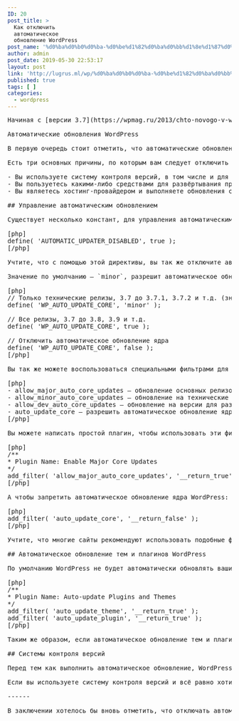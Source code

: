 ```yaml
---
ID: 20
post_title: >
  Как отключить
  автоматическое
  обновление WordPress
post_name: '%d0%ba%d0%b0%d0%ba-%d0%be%d1%82%d0%ba%d0%bb%d1%8e%d1%87%d0%b8%d1%82%d1%8c-%d0%b0%d0%b2%d1%82%d0%be%d0%bc%d0%b0%d1%82%d0%b8%d1%87%d0%b5%d1%81%d0%ba%d0%be%d0%b5-%d0%be%d0%b1%d0%bd%d0%be%d0%b2%d0%bb'
author: admin
post_date: 2019-05-30 22:53:17
layout: post
link: 'http://lugrus.ml/wp/%d0%ba%d0%b0%d0%ba-%d0%be%d1%82%d0%ba%d0%bb%d1%8e%d1%87%d0%b8%d1%82%d1%8c-%d0%b0%d0%b2%d1%82%d0%be%d0%bc%d0%b0%d1%82%d0%b8%d1%87%d0%b5%d1%81%d0%ba%d0%be%d0%b5-%d0%be%d0%b1%d0%bd%d0%be%d0%b2%d0%bb.html'
published: true
tags: [ ]
categories:
  - wordpress
---
```

<pre class='wp-markup-collection'>
Начиная с [версии 3.7](https://wpmag.ru/2013/chto-novogo-v-wordpress-3-7/) ядро WordPress обновляется автоматически, без участия пользователей. Есть ряд ситуаций, по которой подобные обновления не желательны, и в этой статье мы рассмотрим несколько способов отключить автоматическое обновление WordPress.

Автоматические обновления WordPress

В первую очередь стоит отметить, что автоматические обновления (по умолчанию) касаются лишь технических релизов — это те, которые устраняют некоторые критические ошибки и уязвимости WordPress. Пропускать подобные обновления не безопасно и крайне не рекомендуется, а система отката сможет восстановить вашу прежнюю версию, в случае каких-либо сбоев при попытке обновления.

Есть три основных причины, по которым вам следует отключить автоматическое обновление WordPress:

- Вы используете систему контроля версий, в том числе и для обновлений
- Вы пользуетесь какими-либо средствами для развёртывания проектов на удалённых серверах, например Capistrano или SaltStack
- Вы являетесь хостинг-провайдером и выполняете обновления самостоятельно и вовремя для всех ваших клиентов

## Управление автоматическим обновлением

Существует несколько констант, для управления автоматическими обновлениями в WordPress, их вы можете устанавливать в файле конфигурации wp-config.php. Например, чтобы полностью отключить механизм автоматических обновлений, используйте константу `AUTOMATIC_UPDATER_DISABLED`:

[php]
define( 'AUTOMATIC_UPDATER_DISABLED', true );
[/php]

Учтите, что с помощью этой директивы, вы так же отключите автоматические обновления языковых пакетов, тем и плагинов, если они включены. С помощью константы `WP_AUTO_UPDATE_CORE`, вы можете управлять автоматическим обновлением ядра WordPress.

Значение по умолчанию — `minor`, разрешит автоматическое обновление только на технические релизы, например с 3.7 на 3.7.1 и на 3.7.2, но не на 3.8, 3.9 и т.д. Значением `false` вы можете полностью отключить автоматическое обновление ядра, а значением `true` вы можете включить автоматическое обновление для всех релизов (а не только технических):

[php]
// Только технические релизы, 3.7 до 3.7.1, 3.7.2 и т.д. (значение по умолчанию)
define( 'WP_AUTO_UPDATE_CORE', 'minor' );

// Все релизы, 3.7 до 3.8, 3.9 и т.д.
define( 'WP_AUTO_UPDATE_CORE', true );

// Отключить автоматическое обновление ядра
define( 'WP_AUTO_UPDATE_CORE', false );
[/php]

Вы так же можете воспользоваться специальными фильтрами для управления автоматическими обновлениями ядра:

[php]
- allow_major_auto_core_updates — обновление основных релизов (с 3.7 на 3.8)
- allow_minor_auto_core_updates — обновление на технические релизы (с 3.7 на 3.7.1 и 3.7.2)
- allow_dev_auto_core_updates — обновление на версии для разработчиков (с 3.7-RC до 3.7-RC2)
- auto_update_core — разрешить автоматическое обновление ядра
[/php]

Вы можете написать простой плагин, чтобы использовать эти фильтры на вашем сайте. Например, чтобы разрешить обновление основных релизов:

[php]
/**
* Plugin Name: Enable Major Core Updates
*/
add_filter( 'allow_major_auto_core_updates', '__return_true' );
[/php]

А чтобы запретить автоматическое обновление ядра WordPress:

[php]
add_filter( 'auto_update_core', '__return_false' );
[/php]

Учтите, что многие сайты рекомендуют использовать подобные фильтры в файле functions.php вашей активной темы. Мы советуем вам **этого не делать**, поскольку это не даёт никаких преимуществ, а этот файл перестанет исполняться, если вдруг вы решите изменить тему вашего сайта. Подробнее в [статье про functions.php](https://wpmag.ru/2014/functions-php/).

## Автоматическое обновление тем и плагинов WordPress

По умолчанию WordPress не будет автоматически обновлять ваши темы и плагины, но это можно легко изменить с помощью фильтров **auto_update_theme** и **auto_update_plugin**:

[php]
/**
* Plugin Name: Auto-update Plugins and Themes
*/
add_filter( 'auto_update_theme', '__return_true' );
add_filter( 'auto_update_plugin', '__return_true' );
[/php]

Таким же образом, если автоматическое обновление тем и плагинов включено, вы можете легко его отключить используя вспомогательную функцию `__return_false`.

## Системы контроля версий

Перед тем как выполнить автоматическое обновление, WordPress выполнит поиск директорий .svn, .git, .hg и .bz — это вспомогательные директории систем контроля версий Subversion, Git, Mercurial, и Bazaar. В случае обнаружения одной из них, автоматическое обновление выполняться не будет.

Если вы используете систему контроля версий и всё равно хотите, чтобы ядро WordPress обновлялось автоматически, вы можете воспользоваться фильтром `automatic_updates_is_vcs_checkout`.

------

В заключении хотелось бы вновь отметить, что отключать автоматическое обновление ядра WordPress не рекомендуется, особенно когда речь идёт о технических релизах, которые часто содержат устранение уязвимостей. Если по какой-либо причине автоматическое обновление на вашем сайте невозможно, вы можете воспользоваться специальным плагином [Background Update Tester](http://wordpress.org/plugins/background-update-tester/), который поможет вам найти и устранить причину.
</pre>